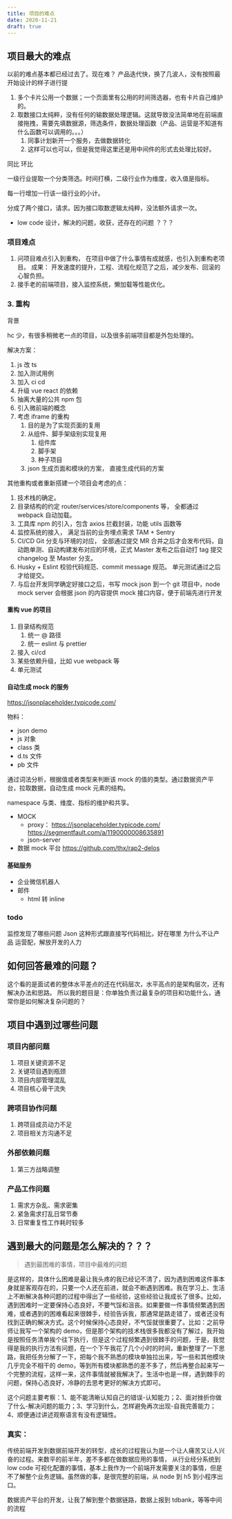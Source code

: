 ```yaml
---
title: 项目的难点
date: 2020-11-21
draft: true
---
```


## 项目最大的难点

以前的难点基本都已经过去了。现在难？ 产品迭代快，换了几波人，没有按照最开始设计的样子进行提

1. 多个卡片公用一个数据；一个页面里有公用的时间筛选器，也有卡片自己维护的。
2. 取数接口太纯粹，没有任何的输数据处理逻辑。这就导致没法简单地在前端直接拖拽，需要先填数据源，筛选条件，数据处理函数（产品、运营是不知道有什么函数可以调用的。。。）
   1. 同事计划新开一个服务，去做数据转化
   2. 这样可以也可以，但是我觉得这里还是用中间件的形式去处理比较好。

同比 环比

一级行业提取一个分类筛选。时间打横，二级行业作为维度，收入值是指标。

每一行增加一行该一级行业的小计。

分成了两个接口，请求。因为接口取数逻辑太纯粹，没法额外请求一次。

- low code 设计，解决的问题，收获，还存在的问题 ？？？

### 项目难点

1. 问项目难点引入到重构， 在项目中做了什么事情有成就感，也引入到重构老项目。
   成果： 开发速度的提升，工程、流程化规范了之后，减少发布、回滚的心智负担。
2. 接手老的前端项目，接入监控系统，懒加载等性能优化。

### 3. 重构

背景

hc 少，有很多稍微老一点的项目，以及很多前端项目都是外包处理的。

解决方案：

1. js 改 ts
2. 加入测试用例
3. 加入 ci cd
4. 升级 vue react 的依赖
5. 抽离大量的公共 npm 包
6. 引入微前端的概念
7. 考虑 iframe 的重构
   1. 目的是为了实现页面的复用
   2. 从组件、脚手架级别实现复用
      1. 组件库
      2. 脚手架
      3. 种子项目
   3. json 生成页面和模块的方案， 直接生成代码的方案

其他重构或者重新搭建一个项目会考虑的点：

1. 技术栈的确定。
2. 目录结构的约定 router/services/store/components 等， 全都通过 webpack 自动加载。
3. 工具库 npm 的引入，包含 axios 拦截封装，功能 utils 函数等
4. 监控系统的接入， 满足当前的业务埋点需求 TAM + Sentry
5. CI/CD Git 分支与环境的对应， 全部通过提交 MR 合并之后才会发布代码，自动跑单测、自动构建发布对应的环境，正式 Master 发布之后自动打 tag 提交 changelog 至 Master 分支。
6. Husky + Eslint 校验代码规范、commit message 规范。 单元测试通过之后才给提交。
7. 与后台开发同学确定好接口之后，书写 mock json 到一个 git 项目中，node mock server 会根据 json 的内容提供 mock 接口内容，便于前端先进行开发

#### 重构 vue 的项目

1. 目录结构规范
   1. 统一 @ 路径
   2. 统一 eslint 与 prettier
2. 接入 ci/cd
3. 某些依赖升级，比如 vue webpack 等
4. 单元测试

#### 自动生成 mock 的服务

https://jsonplaceholder.typicode.com/

物料：

- json demo
- js 对象
- class 类
- d.ts 文件
- pb 文件

通过词法分析，根据值或者类型来判断该 mock 的值的类型。通过数据资产平台，拉取数据，自动生成 mock 元素的结构。

namespace 与类、维度、指标的维护和共享。

- MOCK
  - proxy： https://jsonplaceholder.typicode.com/ https://segmentfault.com/a/1190000008635891
  - json-server
- 数据 mock 平台 https://github.com/thx/rap2-delos

#### 基础服务

- 企业微信机器人
- 邮件
  - html 转 inline

### todo

监控发现了哪些问题
Json 这种形式跟直接写代码相比，好在哪里
为什么不让产品 运营配，解放开发的人力

## 如何回答最难的问题？

这个看的是面试者的整体水平差点的还在代码层次，水平高点的是架构层次，还有解决办法和思路。
所以我的题目是：你单独负责过最复杂的项目和功能什么，通常你是如何解决复杂问题的？

## 项目中遇到过哪些问题

### 项目内部问题

1. 项目关键资源不足
2. 关键项目遇到瓶颈
3. 项目内部管理混乱
4. 项目核心骨干流失

### 跨项目协作问题

1. 跨项目成员动力不足
2. 项目相关方沟通不足

### 外部依赖问题

1. 第三方战略调整

### 产品工作问题

1. 需求方杂乱、需求密集
2. 紧急需求打乱日常节奏
3. 日常重复性工作耗时较多

## 遇到最大的问题是怎么解决的？？？

> 遇到最困难的事情，项目中最难的问题

是这样的，具体什么困难是最让我头疼的我已经记不清了，因为遇到困难这件事本身就是客观存在的，只要一个人还在前进，就会不断遇到困难。我在学习上、生活上不断解决各种问题的过程中得出了一些经验，这些经验让我成长了很多。比如，遇到困难时一定要保持心态良好，不要气馁和沮丧。如果要做一件事情频繁遇到困难，或者遇到的困难看起来很棘手，经验告诉我，那通常是路走错了，或者还没有找到正确的解决方式。这个时候保持心态良好，不气馁就很重要了。比如：之前导师让我写一个架构的 demo，但是那个架构的技术栈很多我都没有了解过，我开始是按照任务清单挨个往下执行，但是这个过程频繁遇到很棘手的问题，于是，我觉得是我的执行方法有问题，在一个下午我花了几个小时的时间，重新整理了一下思路，我把任务分解了一下，把每个我不熟悉的模块单独拉出来，写一些和其他模块几乎完全不相干的 demo，等到所有模块都熟悉的差不多了，然后再整合起来写一个完整的流程，这样一来，这件事情就被我解决了。生活中也是一样，遇到棘手的问题，保持心态良好，冷静的去思考更好的解决方式即可。

这个问题主要考察：1、能不能清晰认知自己的错误-认知能力；2、面对挫折你做了什么-解决问题的能力；3、学习到什么，怎样避免再次出现-自我完善能力；4、顺便通过讲述观察语言有没有逻辑性。

### 真实：

传统前端开发到数据前端开发的转型，成长的过程我认为是一个让人痛苦又让人兴奋的过程。来数平的前半年，差不多都在做数据应用的事情， 从行业经分系统到 low code 可视化配置的事情，基本上我作为一个前端开发需要关注的事情，但是不了解整个业务逻辑。虽然做的事，是很完整的前端，从 node 到 h5 到小程序出口。

数据资产平台的开发，让我了解到整个数据链路，数据上报到 tdbank，等等中间的流程
